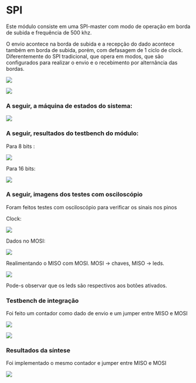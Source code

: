 # SPI

Este módulo consiste em uma SPI-master com modo de operação em borda de subida e frequência de 500 khz.

O envio acontece na borda de subida e a recepção do dado acontece também em borda de subida,
porém, com defasagem de 1 ciclo de clock. Diferentemente do SPI tradicional, que opera em modos,
que são configurados para realizar o envio e o recebimento por alternância das bordas.

![](https://github.com/diogo0001/riscv-multicycle/blob/master/peripherals/spi/images/spi_blocks.PNG)

![](https://github.com/diogo0001/riscv-multicycle/blob/master/peripherals/spi/images/spi_edges.PNG)


### A seguir, a máquina de estados do sistema:

![](https://github.com/diogo0001/riscv-multicycle/blob/master/peripherals/spi/images/FSM.jpeg)


 ### A seguir, resultados do testbench do módulo:
 
 Para 8 bits :
 
 ![](https://github.com/diogo0001/riscv-multicycle/blob/master/peripherals/spi/images/testbench_8bits.PNG)
 
 Para 16 bits:
 
 ![](https://github.com/diogo0001/riscv-multicycle/blob/master/peripherals/spi/images/testbench_16bits.PNG)
 
 
 ### A seguir, imagens dos testes com osciloscópio
 
 Foram feitos testes com osciloscópio para verificar os sinais nos pinos
 
 Clock:
 
 ![](https://github.com/diogo0001/riscv-multicycle/blob/master/peripherals/spi/images/spi_clock_osciloscope.PNG)
 
 Dados no MOSI:
 
 ![](https://github.com/diogo0001/riscv-multicycle/blob/master/peripherals/spi/images/spi_mosi_osciloscope.PNG)
 
 Realimentando o MISO com MOSI. MOSI -> chaves, MISO -> leds.
 
 ![](https://github.com/diogo0001/riscv-multicycle/blob/master/peripherals/spi/images/spi_miso_leds.PNG)
 
 Pode-s observar que os leds são respectivos aos botões ativados.
 
 ### Testbench de integração 
 
 Foi feito um contador como dado de envio e um jumper entre MISO e MOSI
 
 ![](https://github.com/diogo0001/riscv-multicycle/blob/master/peripherals/spi/images/core_tb_sim.PNG)
 
 ![](https://github.com/diogo0001/riscv-multicycle/blob/master/peripherals/spi/images/core_tb_sim_expand.PNG)
 
 ### Resultados da síntese
 
 Foi implementado o mesmo contador e jumper entre MISO e MOSI
 
 ![](https://github.com/diogo0001/riscv-multicycle/blob/master/peripherals/spi/images/osc_spi_gifs.gif)
 

